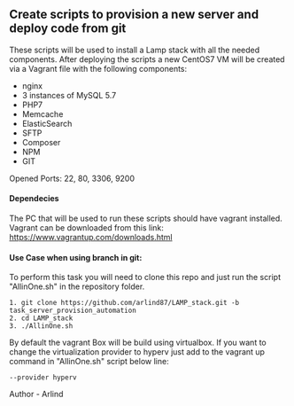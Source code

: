 ## Create scripts to provision a new server and deploy code from git

These scripts will be used to install a Lamp stack with all the needed components.
After deploying the scripts a new CentOS7 VM will be created via a Vagrant file with the following components:
- nginx
- 3 instances of MySQL 5.7
- PHP7
- Memcache
- ElasticSearch
- SFTP
- Composer
- NPM
- GIT

Opened Ports: 22, 80, 3306, 9200

#### Dependecies
The PC that will be used to run these scripts should have vagrant installed.
Vagrant can be downloaded from this link:
https://www.vagrantup.com/downloads.html

#### Use Case when using branch in git:
To perform this task you will need to clone this repo and just run the script "AllinOne.sh" in the repository folder.

```
1. git clone https://github.com/arlind87/LAMP_stack.git -b task_server_provision_automation
2. cd LAMP_stack
3. ./AllinOne.sh
```
By default the vagrant Box will be build using virtualbox.
If you want to change the virtualization provider to hyperv just add to the vagrant up command in "AllinOne.sh" script below line:
```
--provider hyperv
```

Author - Arlind 
